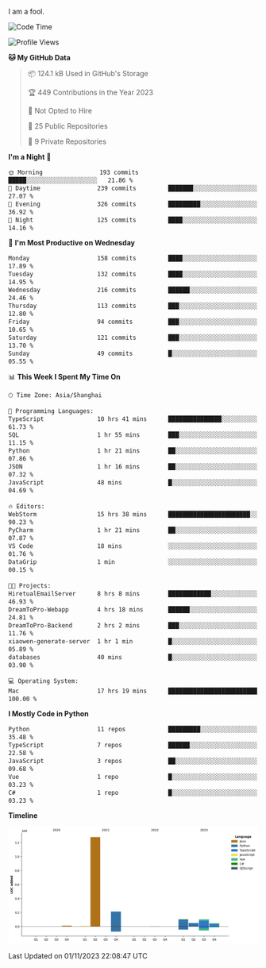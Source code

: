 I am a fool.

<!--START_SECTION:waka-->
![Code Time](http://img.shields.io/badge/Code%20Time-841%20hrs%2041%20mins-blue)

![Profile Views](http://img.shields.io/badge/Profile%20Views-0-blue)

**🐱 My GitHub Data** 

> 📦 124.1 kB Used in GitHub's Storage 
 > 
> 🏆 449 Contributions in the Year 2023
 > 
> 🚫 Not Opted to Hire
 > 
> 📜 25 Public Repositories 
 > 
> 🔑 9 Private Repositories 
 > 
**I'm a Night 🦉** 

```text
🌞 Morning                193 commits         █████░░░░░░░░░░░░░░░░░░░░   21.86 % 
🌆 Daytime                239 commits         ███████░░░░░░░░░░░░░░░░░░   27.07 % 
🌃 Evening                326 commits         █████████░░░░░░░░░░░░░░░░   36.92 % 
🌙 Night                  125 commits         ████░░░░░░░░░░░░░░░░░░░░░   14.16 % 
```
📅 **I'm Most Productive on Wednesday** 

```text
Monday                   158 commits         ████░░░░░░░░░░░░░░░░░░░░░   17.89 % 
Tuesday                  132 commits         ████░░░░░░░░░░░░░░░░░░░░░   14.95 % 
Wednesday                216 commits         ██████░░░░░░░░░░░░░░░░░░░   24.46 % 
Thursday                 113 commits         ███░░░░░░░░░░░░░░░░░░░░░░   12.80 % 
Friday                   94 commits          ███░░░░░░░░░░░░░░░░░░░░░░   10.65 % 
Saturday                 121 commits         ███░░░░░░░░░░░░░░░░░░░░░░   13.70 % 
Sunday                   49 commits          █░░░░░░░░░░░░░░░░░░░░░░░░   05.55 % 
```


📊 **This Week I Spent My Time On** 

```text
🕑︎ Time Zone: Asia/Shanghai

💬 Programming Languages: 
TypeScript               10 hrs 41 mins      ███████████████░░░░░░░░░░   61.73 % 
SQL                      1 hr 55 mins        ███░░░░░░░░░░░░░░░░░░░░░░   11.15 % 
Python                   1 hr 21 mins        ██░░░░░░░░░░░░░░░░░░░░░░░   07.86 % 
JSON                     1 hr 16 mins        ██░░░░░░░░░░░░░░░░░░░░░░░   07.32 % 
JavaScript               48 mins             █░░░░░░░░░░░░░░░░░░░░░░░░   04.69 % 

🔥 Editors: 
WebStorm                 15 hrs 38 mins      ███████████████████████░░   90.23 % 
PyCharm                  1 hr 21 mins        ██░░░░░░░░░░░░░░░░░░░░░░░   07.87 % 
VS Code                  18 mins             ░░░░░░░░░░░░░░░░░░░░░░░░░   01.76 % 
DataGrip                 1 min               ░░░░░░░░░░░░░░░░░░░░░░░░░   00.15 % 

🐱‍💻 Projects: 
HiretualEmailServer      8 hrs 8 mins        ████████████░░░░░░░░░░░░░   46.93 % 
DreamToPro-Webapp        4 hrs 18 mins       ██████░░░░░░░░░░░░░░░░░░░   24.81 % 
DreamToPro-Backend       2 hrs 2 mins        ███░░░░░░░░░░░░░░░░░░░░░░   11.76 % 
xiaowen-generate-server  1 hr 1 min          █░░░░░░░░░░░░░░░░░░░░░░░░   05.89 % 
databases                40 mins             █░░░░░░░░░░░░░░░░░░░░░░░░   03.90 % 

💻 Operating System: 
Mac                      17 hrs 19 mins      █████████████████████████   100.00 % 
```

**I Mostly Code in Python** 

```text
Python                   11 repos            █████████░░░░░░░░░░░░░░░░   35.48 % 
TypeScript               7 repos             ██████░░░░░░░░░░░░░░░░░░░   22.58 % 
JavaScript               3 repos             ██░░░░░░░░░░░░░░░░░░░░░░░   09.68 % 
Vue                      1 repo              █░░░░░░░░░░░░░░░░░░░░░░░░   03.23 % 
C#                       1 repo              █░░░░░░░░░░░░░░░░░░░░░░░░   03.23 % 
```



**Timeline**

![Lines of Code chart](https://raw.githubusercontent.com/VeejaLiu/VeejaLiu/master/assets/bar_graph.png)


 Last Updated on 01/11/2023 22:08:47 UTC
<!--END_SECTION:waka-->
